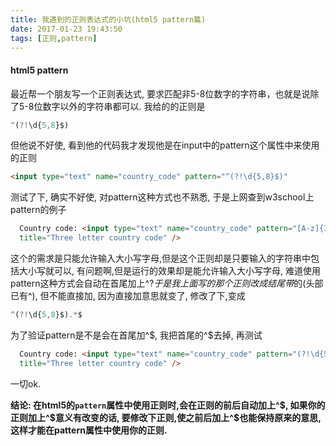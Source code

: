 ```yaml
---
title: 我遇到的正则表达式的小坑(html5 pattern篇)
date: 2017-01-23 19:43:50
tags: [正则,pattern]
---
```

#### html5 pattern 
最近帮一个朋友写一个正则表达式, 要求匹配非5-8位数字的字符串，也就是说除了5-8位数字以外的字符串都可以. 我给的的正则是
``` javascript
^(?!\d{5,8}$)
```
但他说不好使, 看到他的代码我才发现他是在input中的pattern这个属性中来使用的正则
``` html
<input type="text" name="country_code" pattern="^(?!\d{5,8}$)"
```

测试了下, 确实不好使, 对pattern这种方式也不熟悉, 于是上网查到w3school上pattern的例子
``` html
  Country code: <input type="text" name="country_code" pattern="[A-z]{3}"
  title="Three letter country code" />
```
这个的需求是只能允许输入大小写字母,但是这个正则却是只要输入的字符串中包括大小写就可以, 有问题啊,但是运行的效果却是能允许输入大小写字母, 难道使用pattern这种方式会自动在首尾加上^$? 于是我上面写的那个正则改成结尾带$的(头部已有^), 但不能直接加, 因为直接加意思就变了, 修改了下,变成
``` javascript
^(?!\d{5,8}$).*$
```
为了验证pattern是不是会在首尾加^$, 我把首尾的^$去掉, 再测试
``` html
  Country code: <input type="text" name="country_code" pattern="(?!\d{5,8}$).*"
  title="Three letter country code" />
```
一切ok.

<b>结论: 在html5的`pattern`属性中使用正则时,会在正则的前后自动加上^$, 如果你的正则加上^$意义有改变的话, 要修改下正则,使之前后加上^$也能保持原来的意思, 这样才能在pattern属性中使用你的正则. </b>
